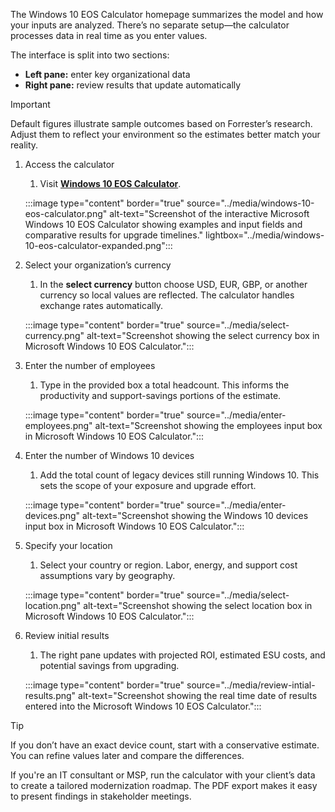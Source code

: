 The Windows 10 EOS Calculator homepage summarizes the model and how your inputs are analyzed. There’s no separate setup—the calculator processes data in real time as you enter values.

The interface is split into two sections:
- **Left pane:** enter key organizational data  
- **Right pane:** review results that update automatically

> [!IMPORTANT]
> Default figures illustrate sample outcomes based on Forrester’s research. Adjust them to reflect your environment so the estimates better match your reality.

1. Access the calculator 
   1. Visit **[Windows 10 EOS Calculator](https://tei.forrester.com/go/microsoft/windows10eos/)**.  
   
   :::image type="content" border="true" source="../media/windows-10-eos-calculator.png" alt-text="Screenshot of the interactive Microsoft Windows 10 EOS Calculator showing examples and input fields and comparative results for upgrade timelines." lightbox="../media/windows-10-eos-calculator-expanded.png":::

2. Select your organization’s currency 
   1. In the **select currency** button choose USD, EUR, GBP, or another currency so local values are reflected. The calculator handles exchange rates automatically.
   
   :::image type="content" border="true" source="../media/select-currency.png" alt-text="Screenshot showing the select currency box in Microsoft Windows 10 EOS Calculator.":::

3. Enter the number of employees  
   1. Type in the provided box a total headcount. This informs the productivity and support-savings portions of the estimate.
   
   :::image type="content" border="true" source="../media/enter-employees.png" alt-text="Screenshot showing the employees input box in Microsoft Windows 10 EOS Calculator.":::

4. Enter the number of Windows 10 devices 
   1. Add the total count of legacy devices still running Windows 10. This sets the scope of your exposure and upgrade effort.
   
   :::image type="content" border="true" source="../media/enter-devices.png" alt-text="Screenshot showing the Windows 10 devices input box in Microsoft Windows 10 EOS Calculator.":::

5. Specify your location  
   1. Select your country or region. Labor, energy, and support cost assumptions vary by geography.
   
   :::image type="content" border="true" source="../media/select-location.png" alt-text="Screenshot showing the select location box in Microsoft Windows 10 EOS Calculator.":::

6. Review initial results  
   1. The right pane updates with projected ROI, estimated ESU costs, and potential savings from upgrading.
   
   :::image type="content" border="true" source="../media/review-intial-results.png" alt-text="Screenshot showing the real time date of results entered into the Microsoft Windows 10 EOS Calculator.":::

> [!TIP]
> If you don’t have an exact device count, start with a conservative estimate. You can refine values later and compare the differences.

If you're an IT consultant or MSP, run the calculator with your client’s data to create a tailored modernization roadmap. The PDF export makes it easy to present findings in stakeholder meetings.